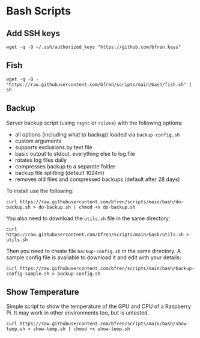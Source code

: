 # Bash Scripts

## Add SSH keys

`wget -q -O ~/.ssh/authorized_keys "https://github.com/bfren.keys"`

## Fish

`wget -q -O - "https://raw.githubusercontent.com/bfren/scripts/main/bash/fish.sh" | sh`

## Backup

Server backup script (using `rsync` or `rclone`) with the following options:

- all options (including what to backup) loaded via `backup-config.sh`
- custom arguments
- supports exclusions by text file
- basic output to stdout, everything else to log file
- rotates log files daily
- compresses backup to a separate folder
- backup file splitting (default 1024m)
- removes old files and compressed backups (default after 28 days)

To install use the following:

`curl https://raw.githubusercontent.com/bfren/scripts/main/bash/do-backup.sh > do-backup.sh | chmod +x do-backup.sh`

You also need to download the `utils.sh` file in the same directory:

`curl https://raw.githubusercontent.com/bfren/scripts/main/bash/utils.sh > utils.sh`

Then you need to create file `backup-config.sh` in the same directory.  A sample config file is available to download it
and edit with your details:

`curl https://raw.githubusercontent.com/bfren/scripts/main/bash/backup-config-sample.sh > backup-config.sh`

## Show Temperature

Simple script to show the temperature of the GPU and CPU of a Raspberry Pi.  It may work in other environments too,
but is untested.

`curl https://raw.githubusercontent.com/bfren/scripts/main/bash/show-temp.sh > show-temp.sh | chmod +x show-temp.sh`
